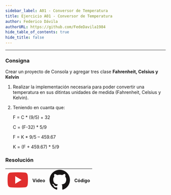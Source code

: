 ```yaml
---
sidebar_label: A01 - Conversor de Temperatura
title: Ejercicio A01 - Conversor de Temperatura
author: Federico Dávila
authorURL: https://github.com/FedeDavila1984
hide_table_of_contents: true
hide_title: false
---
```

---
### Consigna
Crear un proyecto de Consola y agregar tres clase **Fahrenheit, Celsius y Kelvin**

1. Realizar la implementación necesaria para poder convertir una temperatura en sus ditintas unidades de medida (Fahrenheit, Celsius y Kelvin).
2. Teniendo en cuanta que:

    F = C * (9/5) + 32

    C = (F-32) * 5/9

    F = K * 9/5 – 459.67

    K = (F + 459.67) * 5/9


### Resolución
| ![img](/base/youtube.svg) | Video | ![img](/base/github.svg) | Código |
| :-------------------------------------: | :---: | :------------------------------------: | :----: |
